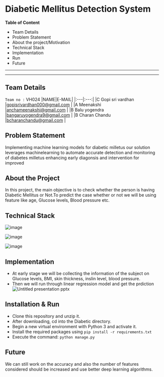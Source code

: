 # Diabetic Mellitus Detection System  

**Table of Content**
  - Team Details
  - Problem Statement
  - About the project/Motivation
  - Technical Stack
  - Implementation
  - Run
  - Future
---
---

## Team Details   

`Team no :` VH024
|NAME|E-MAIL|
|:---|:---:|
|C Gopi sri vardhan |gopisrivardhan000@gmail.com |
|A Meenakshi |anchameenakshi@gmail.com |
|B Balu yogendra |bangaruyogendra9@gmail.com |
|B Charan Chandu |bcharanchandu@gmail.com |  


## Problem Statement  
Implementing machine learning models for diabetic milletus our solution leverages machinelearning to automate accurate detection and monitoring of diabetes milletus enhancing early diagonsis and intervention for improved



## About the Project  
In this project, the main objective is to check whether the person is having Diabetic Mellitus or Not.To predict the case whether or not we will be using feature like age, Glucose levels, Blood pressure etc.  


## Technical Stack   
![image](https://github.com/Gopisrivardhan/Diabetic/assets/144594367/80ccf373-6a54-4580-820e-90056ab4e12a)


![image](https://github.com/Gopisrivardhan/Diabetic/assets/144594367/a963de52-9991-420b-a4ae-2685ff68e639)

![image](https://github.com/Gopisrivardhan/Diabetic/assets/144594367/d4cb7575-e0af-41cc-b697-aef9eb290b54)


## Implementation
+ At early stage we will be collecting the information of the subject on Glucose levels, BMI, skin thickness, inslin level, blood pressure.
+ Then we will run through linear regression model and get the prdiction
![Untitled presentation pptx](https://github.com/Gopisrivardhan/Diabetic/assets/144594367/1164fe54-10ac-454e-a206-0840bf1a2658)


## Installation & Run
+ Clone this repository and unzip it.
+ After downloading, cd into the Diabetic directory.
+ Begin a new virtual environment with Python 3 and activate it.
+ Install the required packages using `pip install -r requirements.txt`
+ Execute the command: `python manage.py`

## Future
We can still work on the accuracy and also the number of features considered should be increased and use better deep learning algorithms.
